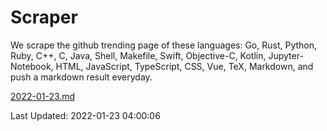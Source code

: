 # Scraper

We scrape the github trending page of these languages: Go, Rust, Python, Ruby, C++, C, Java, Shell, Makefile, Swift, Objective-C, Kotlin, Jupyter-Notebook, HTML, JavaScript, TypeScript, CSS, Vue, TeX, Markdown, and push a markdown result everyday.

[2022-01-23.md](https://github.com/yangwenmai/github-trending-backup/blob/master/2022-01-23.md)

Last Updated: 2022-01-23 04:00:06